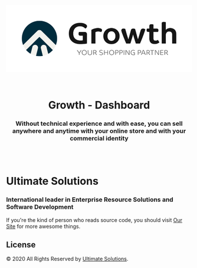 <br />
<p align="center">
  <img src="./dist/docs/src/readme.png">
</p>
<br />

<h1 align="center">Growth - Dashboard</h1>

<h3 align="center">Without technical experience and with ease, you can sell anywhere and anytime with your online store and with your commercial identity</h3>

<br /> <br />

# Ultimate Solutions

### International leader in Enterprise Resource Solutions and Software Development

If you're the kind of person who reads source code, you should visit [Our Site](https://ultimate-eg.net) for more awesome things.

## License

© 2020 All Rights Reserved by [Ultimate Solutions](https://ultimatesolutionsportal.com/).
